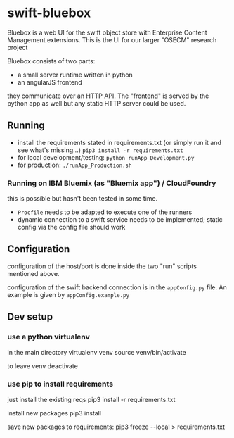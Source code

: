 # swift-bluebox
Bluebox is a web UI for the swift object store with Enterprise Content Management extensions. This is the UI for our larger "OSECM" research project

Bluebox consists of two parts:
* a small server runtime written in python
* an angularJS frontend

they communicate over an HTTP API. 
The "frontend" is served by the python app as well but any static HTTP server could be used.  

## Running

* install the requirements stated in requirements.txt (or simply run it and see what's missing...) `pip3 install -r requirements.txt`
* for local development/testing: `python runApp_Development.py`
* for production: `./runApp_Production.sh`

### Running on IBM Bluemix (as "Bluemix app") / CloudFoundry
this is possible but hasn't been tested in some time.
* `Procfile` needs to be adapted to execute one of the runners
* dynamic connection to a swift service needs to be implemented; static config via the config file should work


## Configuration
configuration of the host/port is done inside the two "run" scripts mentioned above.

configuration of the swift backend connection is in the `appConfig.py` file. An example is given by `appConfig.example.py`

## Dev setup
### use a python virtualenv
in the main directory
    virtualenv venv
    source venv/bin/activate
    
to leave venv
    deactivate
    
### use pip to install requirements
just install the existing reqs
    pip3 install -r requirements.txt
    
install new packages
    pip3 install <package>

save new packages to requirements:
    pip3 freeze --local > requirements.txt